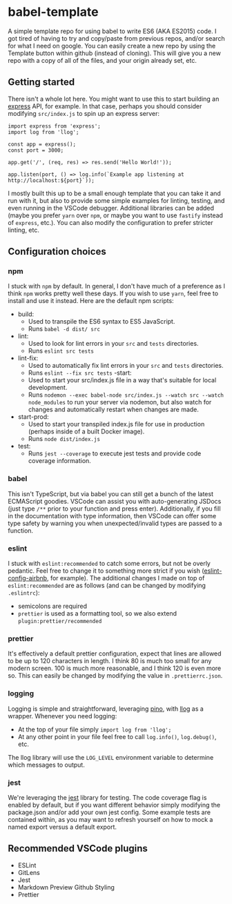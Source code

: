 # babel-template

A simple template repo for using babel to write ES6 (AKA ES2015) code. I got tired of having to try and copy/paste from previous repos, and/or search for what I need on google. You can easily create a new repo by using the Template button within github (instead of cloning). This will give you a new repo with a copy of all of the files, and your origin already set, etc.

## Getting started

There isn't a whole lot here. You might want to use this to start building an [express](https://expressjs.com) API, for example. In that case, perhaps you should consider modifying `src/index.js` to spin up an express server:

```
import express from 'express';
import log from 'llog';

const app = express();
const port = 3000;

app.get('/', (req, res) => res.send('Hello World!'));

app.listen(port, () => log.info(`Example app listening at http://localhost:${port}`));
```

I mostly built this up to be a small enough template that you can take it and run with it, but also to provide some simple examples for linting, testing, and even running in the VSCode debugger. Additional libraries can be added (maybe you prefer `yarn` over `npm`, or maybe you want to use `fastify` instead of `express`, etc.). You can also modify the configuration to prefer stricter linting, etc.

## Configuration choices

### npm

I stuck with `npm` by default. In general, I don't have much of a preference as I think `npm` works pretty well these days. If you wish to use `yarn`, feel free to install and use it instead. Here are the default npm scripts:

- build:
  - Used to transpile the ES6 syntax to ES5 JavaScript.
  - Runs `babel -d dist/ src`
- lint:
  - Used to look for lint errors in your `src` and `tests` directories.
  - Runs `eslint src tests`
- lint-fix:
  - Used to automatically fix lint errors in your `src` and `tests` directories.
  - Runs `eslint --fix src tests`
-start:
  - Used to start your src/index.js file in a way that's suitable for local development.
  - Runs `nodemon --exec babel-node src/index.js --watch src --watch node_modules` to run your server via nodemon, but also watch for changes and automatically restart when changes are made.
- start-prod:
  - Used to start your transpiled index.js file for use in production (perhaps inside of a built Docker image).
  - Runs `node dist/index.js`
- test:
  - Runs `jest --coverage` to execute jest tests and provide code coverage information.

### babel

This isn't TypeScript, but via babel you can still get a bunch of the latest ECMAScript goodies. VSCode can assist you with auto-generating JSDocs (just type `/**` prior to your function and press enter). Additionally, if you fill in the documentation with type information, then VSCode can offer some type safety by warning you when unexpected/invalid types are passed to a function.

### eslint

I stuck with `eslint:recommended` to catch some errors, but not be overly pedantic. Feel free to change it to something more strict if you wish ([eslint-config-airbnb](https://www.npmjs.com/package/eslint-config-airbnb), for example). The additional changes I made on top of `eslint:recommended` are as follows (and can be changed by modifying `.eslintrc`):
 - semicolons are required
 - `prettier` is used as a formatting tool, so we also extend `plugin:prettier/recommended`


### prettier

It's effectively a default prettier configuration, expect that lines are allowed to be up to 120 characters in length. I think 80 is much too small for any modern screen. 100 is much more reasonable, and I think 120 is even more so. This can easily be changed by modifying the value in `.prettierrc.json`.

### logging

Logging is simple and straightforward, leveraging [pino](https://www.npmjs.com/package/pino), with [llog](https://www.npmjs.com/package/llog) as a wrapper. Whenever you need logging:
- At the top of your file simply `import log from 'llog';`
- At any other point in your file feel free to call `log.info()`, `log.debug()`, etc.

The llog library will use the `LOG_LEVEL` environment variable to determine which messages to output.

### jest

We're leveraging the [jest](https://jestjs.io) library for testing. The code coverage flag is enabled by default, but if you want different behavior simply modifying the package.json and/or add your own jest config. Some example tests are contained within, as you may want to refresh yourself on how to mock a named export versus a default export.

## Recommended VSCode plugins

- ESLint
- GitLens
- Jest
- Markdown Preview Github Styling
- Prettier
